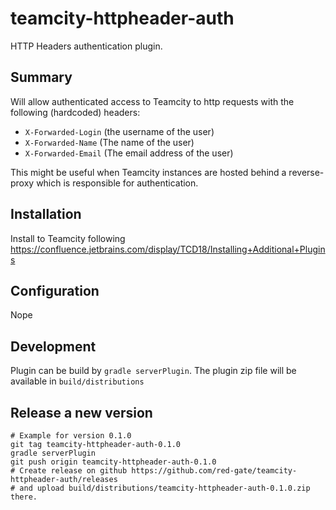 # teamcity-httpheader-auth

HTTP Headers authentication plugin.

## Summary
Will allow authenticated access to Teamcity to http requests with the following (hardcoded) headers:
* `X-Forwarded-Login` (the username of the user)
* `X-Forwarded-Name` (The name of the user)
* `X-Forwarded-Email` (The email address of the user)

This might be useful when Teamcity instances are hosted behind a reverse-proxy which is responsible for authentication.

## Installation

Install to Teamcity following https://confluence.jetbrains.com/display/TCD18/Installing+Additional+Plugins

## Configuration

Nope

## Development

Plugin can be build by `gradle serverPlugin`. The plugin zip file will be available in `build/distributions`

## Release a new version

```
# Example for version 0.1.0
git tag teamcity-httpheader-auth-0.1.0
gradle serverPlugin
git push origin teamcity-httpheader-auth-0.1.0
# Create release on github https://github.com/red-gate/teamcity-httpheader-auth/releases
# and upload build/distributions/teamcity-httpheader-auth-0.1.0.zip there.
```
